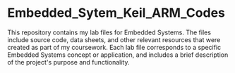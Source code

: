 # Embedded_Sytem_Keil_ARM_Codes
This repository contains my lab files for Embedded Systems. The files include source code, data sheets, and other relevant resources that were created as part of my coursework.  Each lab file corresponds to a specific Embedded Systems concept or application, and includes a brief description of the project's purpose and functionality.
